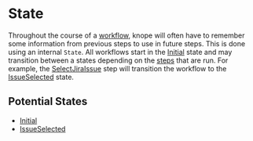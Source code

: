 # State

Throughout the course of a [workflow], knope will often have to remember some information from previous steps to use in future steps. This is done using an internal `State`. All workflows start in the [Initial] state and may transition between a states depending on the [steps] that are run. For example, the [SelectJiraIssue] step will transition the workflow to the [IssueSelected] state.

## Potential States

- [Initial]
- [IssueSelected]

[workflow]: ../config/workflow.md
[initial]: ./Initial.md
[issueselected]: ./IssueSelected.md
[steps]: ../config/step/step.md
[selectjiraissue]: ../config/step/SelectJiraIssue.md

